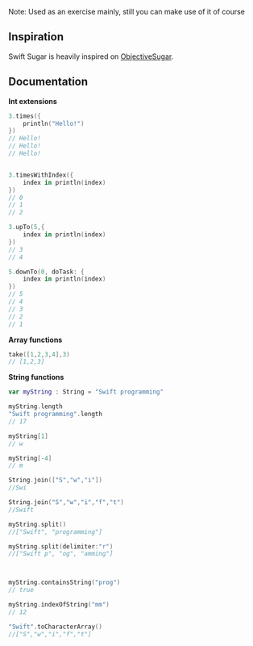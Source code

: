 Note: Used as an exercise mainly, still you can make use of it of course

## Inspiration

Swift Sugar is heavily inspired on [ObjectiveSugar](https://github.com/supermarin/ObjectiveSugar). 

## Documentation

**Int extensions** 

``` swift
3.times({
    println("Hello!")
})
// Hello!
// Hello!
// Hello!


3.timesWithIndex({
    index in println(index)
})
// 0
// 1
// 2

3.upTo(5,{
    index in println(index)
})
// 3
// 4

5.downTo(0, doTask: {
    index in println(index)
})
// 5
// 4
// 3
// 2
// 1
```

**Array functions** 
``` swift
take([1,2,3,4],3)
// [1,2,3]
```


**String functions** 
``` swift
var myString : String = "Swift programming"

myString.length
"Swift programming".length
// 17

myString[1]
// w

myString[-4]
// m

String.join(["S","w","i"])
//Swi

String.join("S","w","i","f","t")
//Swift

myString.split()
//["Swift", "programming"]

myString.split(delimiter:"r")
//["Swift p", "og", "amming"]



myString.containsString("prog")
// true

myString.indexOfString("mm")
// 12

"Swift".toCharacterArray()
//["S","w","i","f","t"]

```


















